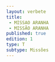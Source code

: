 ```yaml
---
layout: verbete
title:
 - MISSAO ARANHA
 - MISSÃO ARANHA
published: true
edition: 1  
type: T
subtype: Missões
---
```


